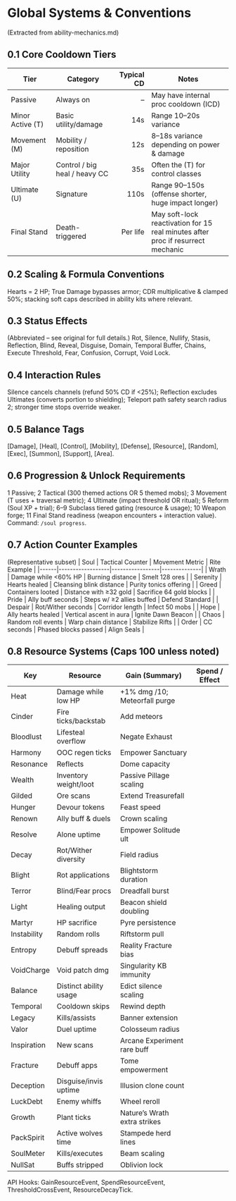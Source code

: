 # Global Systems & Conventions

(Extracted from ability-mechanics.md)

## 0.1 Core Cooldown Tiers
| Tier | Category | Typical CD | Notes |
|------|----------|-----------:|-------|
| Passive | Always on | – | May have internal proc cooldown (ICD) |
| Minor Active (T) | Basic utility/damage | 14s | Range 10–20s variance |
| Movement (M) | Mobility / reposition | 12s | 8–18s variance depending on power & damage |
| Major Utility | Control / big heal / heavy CC | 35s | Often the (T) for control classes |
| Ultimate (U) | Signature | 110s | Range 90–150s (offense shorter, huge impact longer) |
| Final Stand | Death-triggered | Per life | May soft-lock reactivation for 15 real minutes after proc if resurrect mechanic |

## 0.2 Scaling & Formula Conventions
Hearts = 2 HP; True Damage bypasses armor; CDR multiplicative & clamped 50%; stacking soft caps described in ability kits where relevant.

## 0.3 Status Effects
(Abbreviated – see original for full details.) Rot, Silence, Nullify, Stasis, Reflection, Blind, Reveal, Disguise, Domain, Temporal Buffer, Chains, Execute Threshold, Fear, Confusion, Corrupt, Void Lock.

## 0.4 Interaction Rules
Silence cancels channels (refund 50% CD if <25%); Reflection excludes Ultimates (converts portion to shielding); Teleport path safety search radius 2; stronger time stops override weaker.

## 0.5 Balance Tags
[Damage], [Heal], [Control], [Mobility], [Defense], [Resource], [Random], [Exec], [Summon], [Support], [Area].

## 0.6 Progression & Unlock Requirements
1 Passive; 2 Tactical (300 themed actions OR 5 themed mobs); 3 Movement (T uses + traversal metric); 4 Ultimate (impact threshold OR ritual); 5 Reform (Soul XP + trial); 6–9 Subclass tiered gating (resource & usage); 10 Weapon forge; 11 Final Stand readiness (weapon encounters + interaction value). Command: `/soul progress`.

## 0.7 Action Counter Examples
(Representative subset)
| Soul | Tactical Counter | Movement Metric | Rite Example |
|------|------------------|-----------------|--------------|
| Wrath | Damage while <60% HP | Burning distance | Smelt 128 ores |
| Serenity | Hearts healed | Cleansing blink distance | Purity tonics offering |
| Greed | Containers looted | Distance with ≥32 gold | Sacrifice 64 gold blocks |
| Pride | Ally buff seconds | Steps w/ ≥2 allies buffed | Defend Standard |
| Despair | Rot/Wither seconds | Corridor length | Infect 50 mobs |
| Hope | Ally hearts healed | Vertical ascent in aura | Ignite Dawn Beacon |
| Chaos | Random roll events | Warp chain distance | Stabilize Rifts |
| Order | CC seconds | Phased blocks passed | Align Seals |

## 0.8 Resource Systems (Caps 100 unless noted)
| Key         | Resource               | Gain (Summary)                | Spend / Effect |
| ----------- | ---------------------- | ----------------------------- | -------------- |
| Heat        | Damage while low HP    | +1% dmg /10; Meteorfall purge |                |
| Cinder      | Fire ticks/backstab    | Add meteors                   |                |
| Bloodlust   | Lifesteal overflow     | Negate Exhaust                |                |
| Harmony     | OOC regen ticks        | Empower Sanctuary             |                |
| Resonance   | Reflects               | Dome capacity                 |                |
| Wealth      | Inventory weight/loot  | Passive Pillage scaling       |                |
| Gilded      | Ore scans              | Extend Treasurefall           |                |
| Hunger      | Devour tokens          | Feast speed                   |                |
| Renown      | Ally buff & duels      | Crown scaling                 |                |
| Resolve     | Alone uptime           | Empower Solitude ult          |                |
| Decay       | Rot/Wither diversity   | Field radius                  |                |
| Blight      | Rot applications       | Blightstorm duration          |                |
| Terror      | Blind/Fear procs       | Dreadfall burst               |                |
| Light       | Healing output         | Beacon shield doubling        |                |
| Martyr      | HP sacrifice           | Pyre persistence              |                |
| Instability | Random rolls           | Riftstorm pull                |                |
| Entropy     | Debuff spreads         | Reality Fracture bias         |                |
| VoidCharge  | Void patch dmg         | Singularity KB immunity       |                |
| Balance     | Distinct ability usage | Edict silence scaling         |                |
| Temporal    | Cooldown skips         | Rewind depth                  |                |
| Legacy      | Kills/assists          | Banner extension              |                |
| Valor       | Duel uptime            | Colosseum radius              |                |
| Inspiration | New scans              | Arcane Experiment rare buff   |                |
| Fracture    | Debuff apps            | Tome empowerment              |                |
| Deception   | Disguise/invis uptime  | Illusion clone count          |                |
| LuckDebt    | Enemy whiffs           | Wheel reroll                  |                |
| Growth      | Plant ticks            | Nature’s Wrath extra strikes  |                |
| PackSpirit  | Active wolves time     | Stampede herd lines           |                |
| SoulMeter   | Kills/executes         | Beam scaling                  |                |
| NullSat     | Buffs stripped         | Oblivion lock                 |                |

API Hooks: GainResourceEvent, SpendResourceEvent, ThresholdCrossEvent, ResourceDecayTick.
